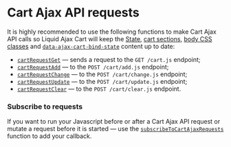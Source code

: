 # Cart Ajax API requests

It is highly recommended to use the following functions to make Cart Ajax API calls so Liquid Ajax Cart will keep the [State](/reference/state/), [cart sections](/reference/sections/), [body CSS classes](/reference/body-css-classes/) and [`data-ajax-cart-bind-state`](/reference/data-ajax-cart-bind-state/) content up to date:

* [`cartRequestGet`](/reference/cartRequestGet/) — sends a request to the `GET /cart.js` endpoint;
* [`cartRequestAdd`](/reference/cartRequestAdd/) — to the `POST /cart/add.js` endpoint;
* [`cartRequestChange`](/reference/cartRequestChange/) — to the `POST /cart/change.js` endpoint;
* [`cartRequestUpdate`](/reference/cartRequestUpdate/) — to the `POST /cart/update.js` endpoint;
* [`cartRequestClear`](/reference/cartRequestClear/) — to the `POST /cart/clear.js` endpoint.

### Subscribe to requests

If you want to run your Javascript before or after a Cart Ajax API request or mutate a request before it is started — use the [`subscribeToCartAjaxRequests`](/reference/subscribeToCartAjaxRequests/) function to add your callback.
